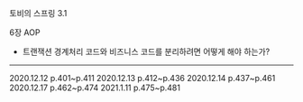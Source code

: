 토비의 스프링 3.1


6장 AOP 
- 트랜잭션 경계처리 코드와 비즈니스 코드를 분리하려면 어떻게 해야 하는가? 




---
2020.12.12 p.401~p.411
2020.12.13 p.412~p.436
2020.12.14 p.437~p.461
2020.12.17 p.462~p.474
2021.1.11 p.475~p.481